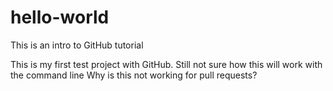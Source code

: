 # hello-world
This is an intro to GitHub tutorial

This is my first test project with GitHub.
Still not sure how this will work with the command line
Why is this not working for pull requests?
